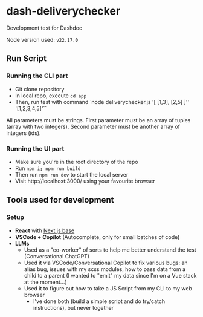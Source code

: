 # dash-deliverychecker

Development test for Dashdoc

Node version used: `v22.17.0`

## Run Script

### Running the CLI part

- Git clone repository
- In local repo, execute `cd app`
- Then, run test with command `node deliverychecker.js '[ [1,3], [2,5] ]'' '[1,2,3,4,5]'``

All parameters must be strings. First parameter must be an array of tuples (array with two integers).
Second parameter must be another array of integers (ids).

### Running the UI part

- Make sure you're in the root directory of the repo
- Run `npm i; npm run build`
- Then run `npm run dev` to start the local server
- Visit http://localhost:3000/ using your favourite browser

## Tools used for development

### Setup

- **React** with [Next.js base](https://react.dev/learn/creating-a-react-app#nextjs-app-router)
- **VSCode + Copilot** (Autocomplete, only for small batches of code)
- **LLMs**
  - Used as a "co-worker" of sorts to help me better understand the test (Conversational ChatGPT)
  - Used it via VSCode/Conversational Copilot to fix various bugs: an alias bug, issues with my scss modules, how to pass data from a child to a parent (I wanted to "emit" my data since I'm on a Vue stack at the moment...)
  - Used it to figure out how to take a JS Script from my CLI to my web browser
    - I've done both (build a simple script and do try/catch instructions), but never together
